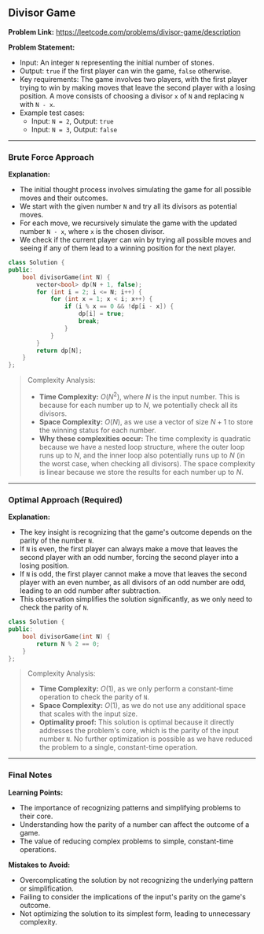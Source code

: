 ## Divisor Game
**Problem Link:** https://leetcode.com/problems/divisor-game/description

**Problem Statement:**
- Input: An integer `N` representing the initial number of stones.
- Output: `true` if the first player can win the game, `false` otherwise.
- Key requirements: The game involves two players, with the first player trying to win by making moves that leave the second player with a losing position. A move consists of choosing a divisor `x` of `N` and replacing `N` with `N - x`.
- Example test cases:
  - Input: `N = 2`, Output: `true`
  - Input: `N = 3`, Output: `false`

---

### Brute Force Approach

**Explanation:**
- The initial thought process involves simulating the game for all possible moves and their outcomes.
- We start with the given number `N` and try all its divisors as potential moves.
- For each move, we recursively simulate the game with the updated number `N - x`, where `x` is the chosen divisor.
- We check if the current player can win by trying all possible moves and seeing if any of them lead to a winning position for the next player.

```cpp
class Solution {
public:
    bool divisorGame(int N) {
        vector<bool> dp(N + 1, false);
        for (int i = 2; i <= N; i++) {
            for (int x = 1; x < i; x++) {
                if (i % x == 0 && !dp[i - x]) {
                    dp[i] = true;
                    break;
                }
            }
        }
        return dp[N];
    }
};
```

> Complexity Analysis:
> - **Time Complexity:** $O(N^2)$, where $N$ is the input number. This is because for each number up to $N$, we potentially check all its divisors.
> - **Space Complexity:** $O(N)$, as we use a vector of size $N + 1$ to store the winning status for each number.
> - **Why these complexities occur:** The time complexity is quadratic because we have a nested loop structure, where the outer loop runs up to $N$, and the inner loop also potentially runs up to $N$ (in the worst case, when checking all divisors). The space complexity is linear because we store the results for each number up to $N$.

---

### Optimal Approach (Required)

**Explanation:**
- The key insight is recognizing that the game's outcome depends on the parity of the number `N`.
- If `N` is even, the first player can always make a move that leaves the second player with an odd number, forcing the second player into a losing position.
- If `N` is odd, the first player cannot make a move that leaves the second player with an even number, as all divisors of an odd number are odd, leading to an odd number after subtraction.
- This observation simplifies the solution significantly, as we only need to check the parity of `N`.

```cpp
class Solution {
public:
    bool divisorGame(int N) {
        return N % 2 == 0;
    }
};
```

> Complexity Analysis:
> - **Time Complexity:** $O(1)$, as we only perform a constant-time operation to check the parity of `N`.
> - **Space Complexity:** $O(1)$, as we do not use any additional space that scales with the input size.
> - **Optimality proof:** This solution is optimal because it directly addresses the problem's core, which is the parity of the input number `N`. No further optimization is possible as we have reduced the problem to a single, constant-time operation.

---

### Final Notes

**Learning Points:**
- The importance of recognizing patterns and simplifying problems to their core.
- Understanding how the parity of a number can affect the outcome of a game.
- The value of reducing complex problems to simple, constant-time operations.

**Mistakes to Avoid:**
- Overcomplicating the solution by not recognizing the underlying pattern or simplification.
- Failing to consider the implications of the input's parity on the game's outcome.
- Not optimizing the solution to its simplest form, leading to unnecessary complexity.